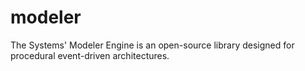 # modeler
The Systems' Modeler Engine is an open-source library designed for procedural event-driven architectures.
